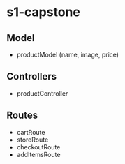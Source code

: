 # s1-capstone

## Model
- productModel (name, image, price)

## Controllers
- productController

## Routes
- cartRoute
- storeRoute
- checkoutRoute
- addItemsRoute
